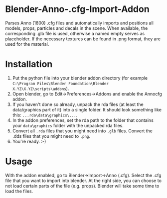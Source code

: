 # Blender-Anno-.cfg-Import-Addon
Parses Anno (1800) .cfg files and automatically imports and positions all models, props, particles and decals in the scene.
When available, the corresponding .glb file is used, otherwise a named empty serves as placeholder.
If the necessary textures can be found in .png format, they are used for the material.

# Installation
1. Put the python file into your blender addon directory (for example `C:\Program Files\Blender Foundation\Blender X.YZ\X.YZ\scripts\addons`).
2. Open blender, go to Edit->Preferences->Addons and enable the Annocfg addon.
3. If you haven't done so already, unpack the rda files (at least the data/graphics part of it) into a single folder. It should look something like this: `...rda\data\graphics\...`. 
4. In the addon preferences, set the rda path to the folder that contains your `data\graphics` folder with the unpacked rda files.
5. Convert all `.rda` files that you might need into `.glb` files. Convert the .dds files that you might need to `.png`.
6. You're ready. :-)

# Usage
With the addon enabled, go to Blender->Import->Anno (.cfg). Select the .cfg file that you want to import into blender. At the right side, you can choose to not load certain parts of the file (e.g. props).
Blender will take some time to load the files. 

